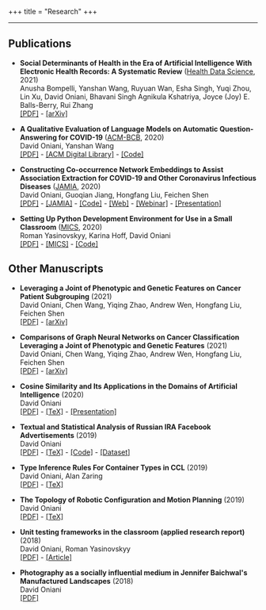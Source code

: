 +++
title = "Research"
+++

---

## Publications

- **Social Determinants of Health in the Era of Artificial Intelligence With
  Electronic Health Records: A Systematic Review**
  ([Health Data Science](https://spj.sciencemag.org/journals/hds/), 2021)  
  Anusha Bompelli, Yanshan Wang, Ruyuan Wan, Esha Singh, Yuqi Zhou, Lin Xu,
  David Oniani, Bhavani Singh Agnikula Kshatriya, Joyce (Joy) E. Balls-Berry,
  Rui Zhang  
  [[PDF]](sdoh.pdf) - [[arXiv]](https://arxiv.org/abs/2102.04216)

- **A Qualitative Evaluation of Language Models on Automatic Question-Answering
  for COVID-19**
  ([ACM-BCB](https://acm-bcb.org/), 2020)  
  David Oniani, Yanshan Wang  
  [[PDF]](qualitative_evaluation_language_models_covid_19.pdf) -
  [[ACM Digital Library]](https://dl.acm.org/doi/abs/10.1145/3388440.3412413) -
  [[Code]](https://github.com/oniani/covid-19-chatbot)

- **Constructing Co-occurrence Network Embeddings to Assist Association
  Extraction for COVID-19 and Other Coronavirus Infectious Diseases**
  ([JAMIA](https://academic.oup.com/jamia), 2020)  
  David Oniani, Guoqian Jiang, Hongfang Liu, Feichen Shen  
  [[PDF]](co_occurrence_network_embeddings.pdf) -
  [[JAMIA]](https://academic.oup.com/jamia/advance-article/doi/10.1093/jamia/ocaa117/5847598) -
  [[Code]](https://github.com/oniani/covid-19-network) -
  [[Web]](https://www.davidoniani.com/covid-19-network/) -
  [[Webinar]](https://knowledge.amia.org/webinars/journal-club/webinars-journal-club-1.1656098/2020-webinars-1.4584428/2020-jamia-journal-club-webinars-1.4584429/constructing-co-occurrence-network-embeddings-to-assist-association-extraction-for-covid-19-and-othe-1.4593734/constructing-co-occurrence-network-embeddings-to-assist-association-extraction-for-covid-19-and-othe-1.4593735) -
  [[Presentation]](co_occurrence_network_embeddings_presentation.pdf)

- **Setting Up Python Development Environment for Use in a Small Classroom**
  ([MICS](http://www.micsymposium.org/mics2020/), 2020)  
  Roman Yasinovskyy, Karina Hoff, David Oniani  
  [[PDF]](mics2020_paper.pdf) -
  [[MICS]](http://www.micsymposium.org/mics_2020_Proceedings/MICS_2020_Proceedings.htm) -
  [[Code]](https://github.com/yasinovskyy/mics2020-pub)

## Other Manuscripts

- **Leveraging a Joint of Phenotypic and Genetic Features on Cancer Patient
  Subgrouping**
  (2021)  
  David Oniani, Chen Wang, Yiqing Zhao, Andrew Wen, Hongfang Liu, Feichen Shen  
  [[PDF]](cancer_patient_subgrouping.pdf) -
  [[arXiv]](https://arxiv.org/abs/2103.16316)

- **Comparisons of Graph Neural Networks on Cancer Classification Leveraging a
  Joint of Phenotypic and Genetic Features**
  (2021)  
  David Oniani, Chen Wang, Yiqing Zhao, Andrew Wen, Hongfang Liu, Feichen Shen  
  [[PDF]](comparisons_of_gnns_cancer.pdf) -
  [[arXiv]](https://arxiv.org/abs/2101.05866)

- **Cosine Similarity and Its Applications in the Domains of Artificial
  Intelligence**
  (2020)  
  David Oniani  
  [[PDF]](cosine_similarity_and_ai.pdf) -
  [[TeX]](https://github.com/oniani/cosine-similarity-and-ai/tree/master/paper) -
  [[Presentation]](cosine_similarity_and_ai_presentation.pdf)

- **Textual and Statistical Analysis of Russian IRA Facebook Advertisements**
  (2019)  
  David Oniani  
  [[PDF]](ira_analysis.pdf) -
  [[TeX]](https://github.com/oniani/ira-analysis/tree/master/paper) -
  [[Code]](https://github.com/oniani/ira-analysis) -
  [[Dataset]](https://github.com/oniani/ira-analysis/tree/master/data/csv)

- **Type Inference Rules For Container Types in CCL**
  (2019)  
  David Oniani, Alan Zaring  
  [[PDF]](ccl_rules.pdf) -
  [[TeX]](https://github.com/oniani/ccl-container-types/tree/master/paper)

- **The Topology of Robotic Configuration and Motion Planning**
  (2019)  
  David Oniani  
  [[PDF]](agv_paper.pdf) -
  [[TeX]](https://github.com/oniani/ugmath/tree/master/math459/agv-paper)

- **Unit testing frameworks in the classroom (applied research report)**
  (2018)  
  David Oniani, Roman Yasinovskyy  
  [[PDF]](summer_2018_research_report.pdf) -
  [[Article]](https://www.luther.edu/headlines/?story_id=819818)

- **Photography as a socially influential medium in Jennifer Baichwal's
  Manufactured Landscapes**
  (2018)  
  David Oniani  
  [[PDF]](baichwal_manufactured_landscapes.pdf)
